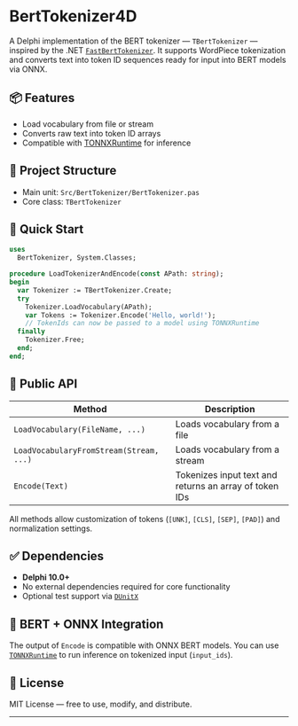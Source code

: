 # BertTokenizer4D

A Delphi implementation of the BERT tokenizer — `TBertTokenizer` — inspired by the .NET [`FastBertTokenizer`](https://github.com/georg-jung/FastBertTokenizer). It supports WordPiece tokenization and converts text into token ID sequences ready for input into BERT models via ONNX.

## 📦 Features

- Load vocabulary from file or stream
- Converts raw text into token ID arrays
- Compatible with [TONNXRuntime](https://github.com/hshatti/TONNXRuntime) for inference

## 📁 Project Structure

- Main unit: `Src/BertTokenizer/BertTokenizer.pas`
- Core class: `TBertTokenizer`

## 🚀 Quick Start

```pascal
uses
  BertTokenizer, System.Classes;

procedure LoadTokenizerAndEncode(const APath: string);
begin
  var Tokenizer := TBertTokenizer.Create;
  try 
    Tokenizer.LoadVocabulary(APath);
    var Tokens := Tokenizer.Encode('Hello, world!');
    // TokenIds can now be passed to a model using TONNXRuntime
  finally
    Tokenizer.Free;
  end;
end;
````

## 🧠 Public API

| Method                                  | Description                                            |
| --------------------------------------- | ------------------------------------------------------ |
| `LoadVocabulary(FileName, ...)`         | Loads vocabulary from a file                           |
| `LoadVocabularyFromStream(Stream, ...)` | Loads vocabulary from a stream                         |
| `Encode(Text)`                          | Tokenizes input text and returns an array of token IDs |

All methods allow customization of tokens (`[UNK]`, `[CLS]`, `[SEP]`, `[PAD]`) and normalization settings.

## ✅ Dependencies

* **Delphi 10.0+**
* No external dependencies required for core functionality
* Optional test support via [`DUnitX`](https://github.com/VSoftTechnologies/DUnitX)

## 🤖 BERT + ONNX Integration

The output of `Encode` is compatible with ONNX BERT models. You can use [`TONNXRuntime`](https://github.com/hshatti/TONNXRuntime) to run inference on tokenized input (`input_ids`).

## 📄 License

MIT License — free to use, modify, and distribute.

---


